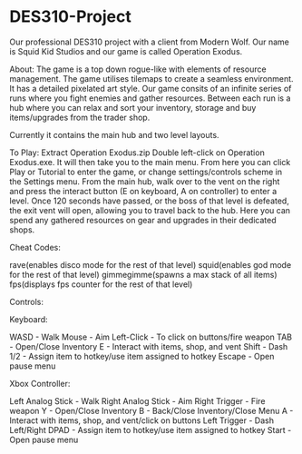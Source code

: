 # DES310-Project
Our professional DES310 project with a client from Modern Wolf. Our name is Squid Kid Studios and our game is called Operation Exodus.


About:
The game is a top down rogue-like with elements of resource management. The game utilises tilemaps to create a seamless environment. It has a detailed pixelated art style.
Our game consits of an infinite series of runs where you fight enemies and gather resources. Between each run is a hub where you can relax and sort your inventory, storage and buy items/upgrades from the trader shop.

Currently it contains the main hub and two level layouts.


To Play:
Extract Operation Exodus.zip
Double left-click on Operation Exodus.exe. It will then take you to the main menu. 
From here you can click Play or Tutorial to enter the game, or change settings/controls scheme in the Settings menu.
From the main hub, walk over to the vent on the right and press the interact button (E on keyboard, A on controller) to enter a level.
Once 120 seconds have passed, or the boss of that level is defeated, the exit vent will open, allowing you to travel back to the hub.
Here you can spend any gathered resources on gear and upgrades in their dedicated shops. 


Cheat Codes:

rave(enables disco mode for the rest of that level)
squid(enables god mode for the rest of that level)
gimmegimme(spawns a max stack of all items)
fps(displays fps counter for the rest of that level)


Controls:

Keyboard:

WASD - Walk
Mouse - Aim
Left-Click - To click on buttons/fire weapon
TAB - Open/Close Inventory
E - Interact with items, shop, and vent
Shift - Dash
1/2 - Assign item to hotkey/use item assigned to hotkey
Escape - Open pause menu

Xbox Controller:

Left Analog Stick - Walk
Right Analog Stick - Aim
Right Trigger - Fire weapon
Y - Open/Close Inventory
B - Back/Close Inventory/Close Menu
A - Interact with items, shop, and vent/click on buttons
Left Trigger - Dash
Left/Right DPAD - Assign item to hotkey/use item assigned to hotkey
Start - Open pause menu